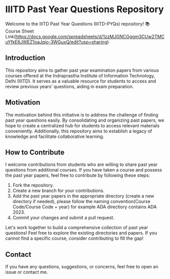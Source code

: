 # IIITD Past Year Questions Repository

Welcome to the IIITD Past Year Questions (IIITD-PYQs) repository! 📚
Course Sheet Link(https://docs.google.com/spreadsheets/d/1zzMJGNCGggm3CUw2TMCuYfkE6JWEZ1oaJqio-3WGuxQ/edit?usp=sharing)

## Introduction

This repository aims to gather past year examination papers from various courses offered at the Indraprastha Institute of Information Technology, Delhi (IIITD). It serves as a valuable resource for students to access and review previous years' questions, aiding in exam preparation.

## Motivation

The motivation behind this initiative is to address the challenge of finding past year questions easily. By consolidating and organizing past papers, we hope to create a centralized hub for students to access relevant materials conveniently. Additionally, this repository aims to establish a legacy of knowledge and facilitate collaborative learning.

## How to Contribute

I welcome contributions from students who are willing to share past year questions from additional courses. If you have taken a course and possess the past year papers, feel free to contribute by following these steps:

1. Fork the repository.
2. Create a new branch for your contributions.
3. Add the past year papers in the appropriate directory (create a new directory if needed), please follow the naming convention(Course Code/Course Code + year) for example ADA directiory contains ADA 2023.
4. Commit your changes and submit a pull request.

Let's work together to build a comprehensive collection of past year questions!
Feel free to explore the existing directories and papers. If you cannot find a specific course, consider contributing to fill the gap!

## Contact
If you have any questions, suggestions, or concerns, feel free to open an issue or contact me.

